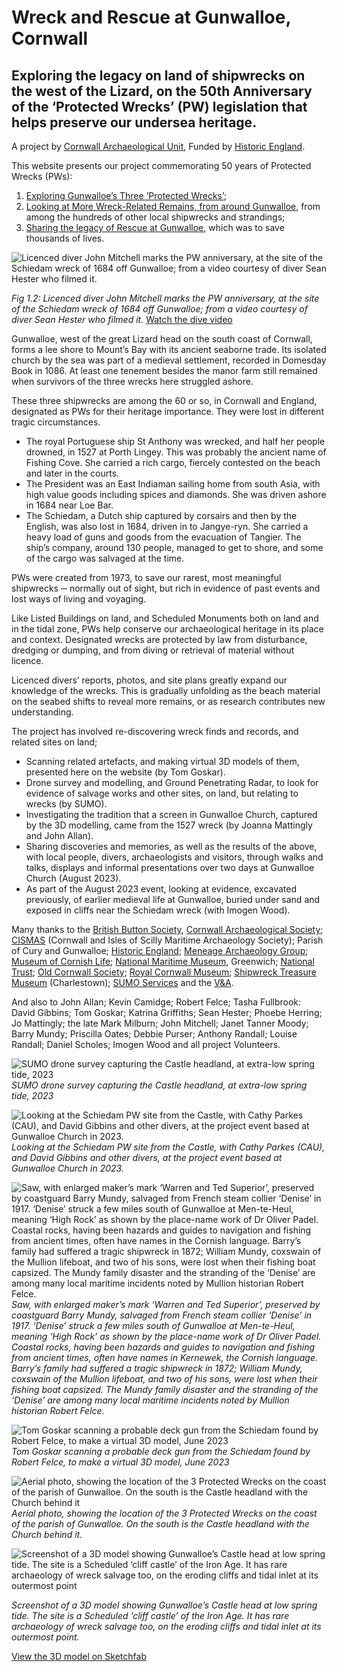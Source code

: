 # Wreck and Rescue at Gunwalloe, Cornwall
## Exploring the legacy on land of shipwrecks on the west of the Lizard, on the 50th Anniversary of the ‘Protected Wrecks’ (PW) legislation that helps preserve our undersea heritage.
A project by [Cornwall Archaeological Unit](http://cau.org.uk), Funded by [Historic England](https://historicengland.org.uk).

This website presents our project commemorating 50 years of Protected Wrecks (PWs):
1. [Exploring Gunwalloe’s Three ‘Protected Wrecks’](protected-wrecks-at-gunwalloe.md); 
1. [Looking at More Wreck-Related Remains, from around Gunwalloe](more-wreck-related-remains-gunwalloe.md), from among the hundreds of other local shipwrecks and strandings; 
1. [Sharing the legacy of Rescue at Gunwalloe](shipwreck-rescue-at-gunwalloe.md), which was to save thousands of lives.

![Licenced diver John Mitchell marks the PW anniversary, at the site of the Schiedam wreck of 1684 off Gunwalloe; from a video courtesy of diver Sean Hester who filmed it.](website-images/2-Still-of-Schiedam-probably-Gun-1-from-dive-video.jpg)

*Fig 1.2: Licenced diver John Mitchell marks the PW anniversary, at the site of the Schiedam wreck of 1684 off Gunwalloe; from a video courtesy of diver Sean Hester who filmed it.* [Watch the dive video](https://#)



Gunwalloe, west of the great Lizard head on the south coast of Cornwall, forms a lee shore to Mount’s Bay with its ancient seaborne trade. Its isolated church by the sea was part of a medieval settlement, recorded in Domesday Book in 1086. At least one tenement besides the manor farm still remained when survivors of the three wrecks here struggled ashore.     

These three shipwrecks are among the 60 or so, in Cornwall and England, designated as PWs for their heritage importance. They were lost in different tragic circumstances.

* The royal Portuguese ship St Anthony was wrecked, and half her people drowned, in 1527 at Porth Lingey. This was probably the ancient name of Fishing Cove. She carried a rich cargo, fiercely contested on the beach and later in the courts.
* The President was an East Indiaman sailing home from south Asia, with high value goods including spices and diamonds. She was driven ashore in 1684 near Loe Bar.
* The Schiedam, a Dutch ship captured by corsairs and then by the English, was also lost in 1684, driven in to Jangye-ryn. She carried a heavy load of guns and goods from the evacuation of Tangier. The ship’s company, around 130 people, managed to get to shore, and some of the cargo was salvaged at the time.

PWs were created from 1973, to save our rarest, most meaningful shipwrecks ─ normally out of sight, but rich in evidence of past events and lost ways of living and voyaging.

Like Listed Buildings on land, and Scheduled Monuments both on land and in the tidal zone, PWs help conserve our archaeological heritage in its place and context. Designated wrecks are protected by law from disturbance, dredging or dumping, and from diving or retrieval of material without licence.

Licenced divers’ reports, photos, and site plans greatly expand our knowledge of the wrecks. This is gradually unfolding as the beach material on the seabed shifts to reveal more remains, or as research contributes new understanding.

The project has involved re-discovering wreck finds and records, and related sites on land; 

*	Scanning related artefacts, and making virtual 3D models of them, presented here on the website (by Tom Goskar).
*	Drone survey and modelling, and Ground Penetrating Radar, to look for evidence of salvage works and other sites, on land, but relating to wrecks (by SUMO).
*	Investigating the tradition that a screen in Gunwalloe Church, captured by the 3D modelling, came from the 1527 wreck (by Joanna Mattingly and John Allan).
*	Sharing discoveries and memories, as well as the results of the above, with local people, divers, archaeologists and visitors, through walks and talks, displays and informal presentations over two days at Gunwalloe Church (August 2023).
*	As part of the August 2023 event, looking at evidence, excavated previously, of earlier medieval life at Gunwalloe, buried under sand and exposed in cliffs near the Schiedam wreck (with Imogen Wood).

Many thanks to the [British Button Society](https://www.britishbuttonsociety.com/), [Cornwall Archaeological Society](https://cornisharchaeology.org.uk); [CISMAS](https://cismas.org.uk) (Cornwall and Isles of Scilly Maritime Archaeology Society); Parish of Cury and Gunwalloe; [Historic England](https://historicengland.org.uk); [Meneage Archaeology Group](https://www.meneagearchaeologygroup.org); [Museum of Cornish Life](https://https://museumofcornishlife.co.uk); [National Maritime Museum](https://www.rmg.co.uk/national-maritime-museum), Greenwich; [National Trust](https://www.nationaltrust.org.uk); [Old Cornwall Society](https://kernowgoth.org); [Royal Cornwall Museum](https://www.royalcornwallmuseum.org.uk/); [Shipwreck Treasure Museum](https://shipwreckcharlestown.co.uk/) (Charlestown); [SUMO Services](https://www.sumoservices.com) and the [V&A](https://www.vam.ac.uk).

And also to John Allan; Kevin Camidge; Robert Felce; Tasha Fullbrook: David Gibbins; Tom Goskar; Katrina Griffiths; Sean Hester; Phoebe Herring; Jo Mattingly; the late Mark Milburn; John Mitchell; Janet Tanner Moody; Barry Mundy; Priscilla Oates; Debbie Purser; Anthony Randall; Louise Randall; Daniel Scholes; Imogen Wood and all project Volunteers.

![SUMO drone survey capturing the Castle headland, at extra-low spring tide, 2023](website-images/1-SUMO-drone-survey.JPG)
*SUMO drone survey capturing the Castle headland, at extra-low spring tide, 2023*

![Looking at the Schiedam PW site from the Castle, with Cathy Parkes (CAU), and David Gibbins and other divers, at the project event based at Gunwalloe Church in 2023.](website-images/2-DG-talk-on-Castle.jpg)
*Looking at the Schiedam PW site from the Castle, with Cathy Parkes (CAU), and David Gibbins and other divers, at the project event based at Gunwalloe Church in 2023.*

![Saw, with enlarged maker’s mark ‘Warren and Ted Superior’, preserved by coastguard Barry Mundy, salvaged from French steam collier ‘Denise’ in 1917. ‘Denise’ struck a few miles south of Gunwalloe at Men-te-Heul, meaning ‘High Rock’ as shown by the place-name work of Dr Oliver Padel. Coastal rocks, having been hazards and guides to navigation and fishing from ancient times, often have names in the Cornish language.
Barry’s family had suffered a tragic shipwreck in 1872; William Mundy, coxswain of the Mullion lifeboat, and two of his sons, were lost when their fishing boat capsized. The Mundy family disaster and the stranding of the ‘Denise’ are among many local maritime incidents noted by Mullion historian Robert Felce.](website-images/3-Barry-Mundy-saw-detail.jpg)
*Saw, with enlarged maker’s mark ‘Warren and Ted Superior’, preserved by coastguard Barry Mundy, salvaged from French steam collier ‘Denise’ in 1917. ‘Denise’ struck a few miles south of Gunwalloe at Men-te-Heul, meaning ‘High Rock’ as shown by the place-name work of Dr Oliver Padel. Coastal rocks, having been hazards and guides to navigation and fishing from ancient times, often have names in Kernewek, the Cornish language. Barry’s family had suffered a tragic shipwreck in 1872; William Mundy, coxswain of the Mullion lifeboat, and two of his sons, were lost when their fishing boat capsized. The Mundy family disaster and the stranding of the ‘Denise’ are among many local maritime incidents noted by Mullion historian Robert Felce.*

![Tom Goskar scanning a probable deck gun from the Schiedam found by Robert Felce, to make a virtual 3D model, June 2023](website-images/4-TG-scanning-RF-gun.JPG)
*Tom Goskar scanning a probable deck gun from the Schiedam found by Robert Felce, to make a virtual 3D model, June 2023*

![Aerial photo, showing the location of the 3 Protected Wrecks on the coast of the parish of Gunwalloe. On the south is the Castle headland with the Church behind it](website-images/5-PWs-map-for-website-resized.jpg)
*Aerial photo, showing the location of the 3 Protected Wrecks on the coast of the parish of Gunwalloe. On the south is the Castle headland with the Church behind it.*


![Screenshot of a 3D model showing Gunwalloe’s Castle head at low spring tide. The site is a Scheduled ‘cliff castle’ of the Iron Age. It has rare archaeology of wreck salvage too, on the eroding cliffs and tidal inlet at its outermost point](website-images/1-Screenshot-of-ledges-from-Sketchfab-model.jpg)

*Screenshot of a 3D model showing Gunwalloe’s Castle head at low spring tide. The site is a Scheduled ‘cliff castle’ of the Iron Age. It has rare archaeology of wreck salvage too, on the eroding cliffs and tidal inlet at its outermost point.*

[View the 3D model on Sketchfab](https://#)







